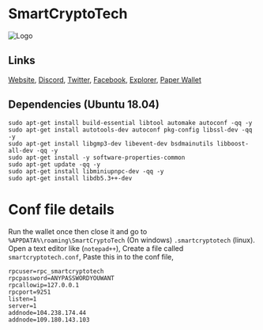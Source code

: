 # SmartCryptoTech
![Logo](https://github.com/smartcryptotech/SmartCryptoTech/blob/master/logo.png)



## Links
[Website](http://smart-crypto-tech.co.uk),
[Discord](https://discord.gg/AyXyvXd),
[Twitter](https://twitter.com/SmartCryptoTech),
[Facebook](https://www.facebook.com/groups/2429636243737273),
[Explorer](http://104.238.174.44:3001/),
[Paper Wallet](https://twittertipbots.xyz/Paper-Wallets/Coins/index.html?currency=SmartCryptoTech)

## Dependencies (Ubuntu 18.04)
```
sudo apt-get install build-essential libtool automake autoconf -qq -y
sudo apt-get install autotools-dev autoconf pkg-config libssl-dev -qq -y
sudo apt-get install libgmp3-dev libevent-dev bsdmainutils libboost-all-dev -qq -y
sudo apt-get install -y software-properties-common
sudo apt-get update -qq -y
sudo apt-get install libminiupnpc-dev -qq -y
sudo apt-get install libdb5.3++-dev
```

# __Conf file details__
Run the wallet once then close it and go to `%APPDATA%\roaming\SmartCryptoTech`  (On windows) `.smartcryptotech` (linux).
Open a text editor like (`notepad++`),
Create a file called `smartcryptotech.conf`,
Paste this in to the conf file,

```
rpcuser=rpc_smartcryptotech
rpcpassword=ANYPASSWORDYOUWANT
rpcallowip=127.0.0.1
rpcport=9251
listen=1
server=1
addnode=104.238.174.44
addnode=109.180.143.103
```
